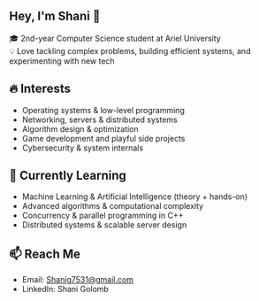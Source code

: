 ## Hey, I'm Shani 👋
🎓 2nd-year Computer Science student at Ariel University  
💡 Love tackling complex problems, building efficient systems, and experimenting with new tech  

## 🔥 Interests 
- Operating systems & low-level programming  
- Networking, servers & distributed systems  
- Algorithm design & optimization  
- Game development and playful side projects  
- Cybersecurity & system internals 

## 🌱 Currently Learning  
- Machine Learning & Artificial Intelligence (theory + hands-on)  
- Advanced algorithms & computational complexity  
- Concurrency & parallel programming in C++  
- Distributed systems & scalable server design

  
## 📫 Reach Me  
- Email: Shanig7531@gmail.com  
- LinkedIn: Shani Golomb
<!--
**Shanig03/Shanig03** is a ✨ _special_ ✨ repository because its `README.md` (this file) appears on your GitHub profile.

Here are some ideas to get you started:

- 🔭 I’m currently working on ...
- 🌱 I’m currently learning ...
- 👯 I’m looking to collaborate on ...
- 🤔 I’m looking for help with ...
- 💬 Ask me about ...
- 📫 How to reach me: ...
- 😄 Pronouns: ...
- ⚡ Fun fact: ...
-->
